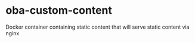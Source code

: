 # oba-custom-content
Docker container containing static content that will serve static content via nginx
